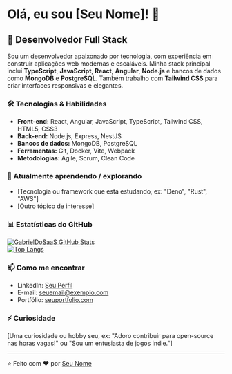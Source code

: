 # Olá, eu sou [Seu Nome]! 👋

## 🚀 Desenvolvedor Full Stack

Sou um desenvolvedor apaixonado por tecnologia, com experiência em construir aplicações web modernas e escaláveis. Minha stack principal inclui **TypeScript**, **JavaScript**, **React**, **Angular**, **Node.js** e bancos de dados como **MongoDB** e **PostgreSQL**. Também trabalho com **Tailwind CSS** para criar interfaces responsivas e elegantes.

### 🛠️ Tecnologias & Habilidades

- **Front-end:** React, Angular, JavaScript, TypeScript, Tailwind CSS, HTML5, CSS3  
- **Back-end:** Node.js, Express, NestJS  
- **Bancos de dados:** MongoDB, PostgreSQL  
- **Ferramentas:** Git, Docker, Vite, Webpack  
- **Metodologias:** Agile, Scrum, Clean Code  

### 🌱 Atualmente aprendendo / explorando

- [Tecnologia ou framework que está estudando, ex: "Deno", "Rust", "AWS"]  
- [Outro tópico de interesse]  

### 📊 Estatísticas do GitHub

[![GabrielDoSaaS GitHub Stats](https://github-readme-stats.vercel.app/api?username=GabrielDoSaaS&show_icons=true&theme=dracula)](https://github.com/GabrielDoSaaS)  
[![Top Langs](https://github-readme-stats.vercel.app/api/top-langs/?username=GabrielDoSaaS&layout=compact&theme=dracula)](https://github.com/GabrielDoSaaS)  

### 📫 Como me encontrar

- LinkedIn: [Seu Perfil](https://www.linkedin.com/in/seu-linkedin/)  
- E-mail: seuemail@exemplo.com  
- Portfólio: [seuportfolio.com](https://seuportfolio.com)  

### ⚡ Curiosidade

[Uma curiosidade ou hobby seu, ex: "Adoro contribuir para open-source nas horas vagas!" ou "Sou um entusiasta de jogos indie."]  

---

⭐️ Feito com ❤️ por [Seu Nome](https://github.com/seuusername)  
